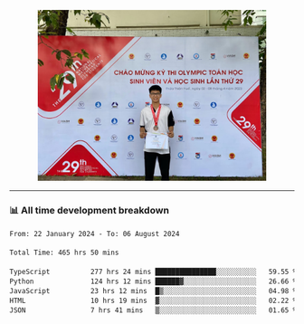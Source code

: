 <p align="center"><img src="asset/header.jpg" width="80%"/></p>

---
<!-- 
<details>
  <summary>📃 My Resume</summary>

### Education

- 📖 **Information Technology**\
📆 10/2021 - present\
📍 **Thang Long University** - Hoang Mai, Hanoi, Vietnam -->

<!-- ### Experience
- 👨‍💻 **Full Stack Web Intern**\
📆 09/2022 - 12/2023\
📍 **TECH 5S** -  Luu Huu Phuong, Phuong My Dinh I, Nam Tu Liem, Hanoi.


- 👨‍💻 **Full Stack Web Fresher**\
📆 1/2022 - 05/2023\
📍 **TECH 5S** -  Luu Huu Phuong, Phuong My Dinh I, Nam Tu Liem, Hanoi.

- 👨‍💻 **Frontend Web Fresher**\
📆 11/2023 - present\
📍 **White Neuron** -  Mau Luong, Ha Dong, Hanoi, Vietnam
</details> -->

### 📊 All time development breakdown

<!--START_SECTION:waka-->

```txt
From: 22 January 2024 - To: 06 August 2024

Total Time: 465 hrs 50 mins

TypeScript          277 hrs 24 mins ███████████████░░░░░░░░░░   59.55 %
Python              124 hrs 12 mins ██████▓░░░░░░░░░░░░░░░░░░   26.66 %
JavaScript          23 hrs 12 mins  █▒░░░░░░░░░░░░░░░░░░░░░░░   04.98 %
HTML                10 hrs 19 mins  ▓░░░░░░░░░░░░░░░░░░░░░░░░   02.22 %
JSON                7 hrs 41 mins   ▒░░░░░░░░░░░░░░░░░░░░░░░░   01.65 %
```

<!--END_SECTION:waka-->
